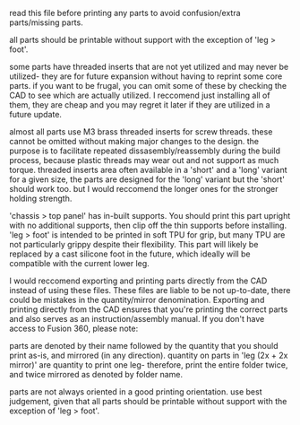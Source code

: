 read this file before printing any parts to avoid confusion/extra parts/missing parts.

all parts should be printable without support
with the exception of 'leg > foot'.

some parts have threaded inserts that are not yet utilized and may never be utilized- they are for future expansion without having to
reprint some core parts. if you want to be frugal, you can omit some of these by checking the CAD to see which are actually utilized. I
reccomend just installing all of them, they are cheap and you may regret it later if they are utilized in a future update.

almost all parts use M3 brass threaded inserts for screw threads. these cannot be omitted without making major changes to the design. the purpose
is to facilitate repeated dissasembly/reassembly during the build process, because plastic threads may wear out and not support as much torque.
threaded inserts area often available in a 'short' and a 'long' variant for a given size, the parts are designed for the 'long' variant but the 'short' should work
too. but I would reccomend the longer ones for the stronger holding strength.

'chassis > top panel' has in-built supports. You should print this part upright with no additional supports, then clip off the thin supports before installing.
'leg > foot' is intended to be printed in soft TPU for grip, but many TPU are not particularly grippy despite their flexibility. This part will likely be replaced by
a cast silicone foot in the future, which ideally will be compatible with the current lower leg.

I would reccomend exporting and printing parts directly from the CAD instead of using these files. These files are liable to be not up-to-date, there could be
mistakes in the quantity/mirror denomination. Exporting and printing directly from the CAD ensures that you're printing the correct parts and also serves as
an instruction/assembly manual. If you don't have access to Fusion 360, please note:

parts are denoted by their name followed by the quantity that you should print as-is, and mirrored (in any direction).
quantity on parts in 'leg (2x + 2x mirror)' are quantity to print one leg- therefore, print the entire folder twice, and twice mirrored
as denoted by folder name.

parts are not always oriented in a good printing orientation. use best judgement, given that all parts should be printable without support
with the exception of 'leg > foot'.




